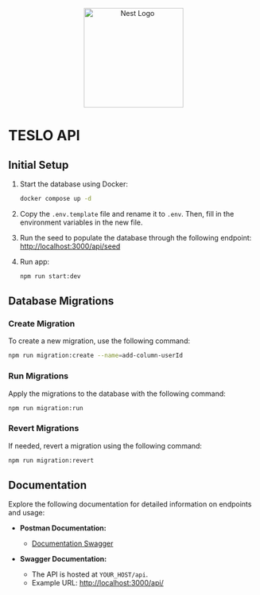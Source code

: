 <p align="center">
  <a href="http://nestjs.com/" target="blank"><img src="https://nestjs.com/img/logo-small.svg" width="200" alt="Nest Logo" /></a>
</p>

# TESLO API

## Initial Setup

1. Start the database using Docker:
    ```bash
    docker compose up -d
    ```

2. Copy the `.env.template` file and rename it to `.env`. Then, fill in the environment variables in the new file.

3. Run the seed to populate the database through the following endpoint: [http://localhost:3000/api/seed](http://localhost:3000/api/seed)

4. Run app:
   ```bash
   npm run start:dev
   ```

## Database Migrations

### Create Migration

To create a new migration, use the following command:
```bash
npm run migration:create --name=add-column-userId
```
### Run Migrations

Apply the migrations to the database with the following command:
```bash
npm run migration:run
```
### Revert Migrations

If needed, revert a migration using the following command:
```bash
npm run migration:revert
```

## Documentation

Explore the following documentation for detailed information on endpoints and usage:

- **Postman Documentation:**
  - [Documentation Swagger](https://documenter.getpostman.com/view/14487673/2sA2r3aRvh)

- **Swagger Documentation:**
  - The API is hosted at `YOUR_HOST/api`.
  - Example URL: [http://localhost:3000/api/](http://localhost:3000/api/)